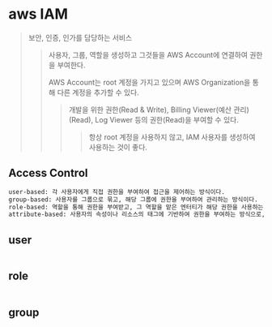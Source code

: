 # aws IAM

> 보안, 인증, 인가를 담당하는 서비스
>
> > 사용자, 그룹, 역할을 생성하고 그것들을 AWS Account에 연결하여 권한을 부여한다.
> >
> > AWS Account는 root 계정을 가지고 있으며 AWS Organization을 통해 다른 계정을 추가할 수 있다.
> >
> > > 개발을 위한 권한(Read & Write), Billing Viewer(예산 관리)(Read), Log Viewer 등의 권한(Read)을 부여할 수 있다.
> > >
> > > > 항상 root 계정을 사용하지 않고, IAM 사용자를 생성하여 사용하는 것이 좋다.

## Access Control

```txt
user-based: 각 사용자에게 직접 권한을 부여하여 접근을 제어하는 방식이다.
group-based: 사용자를 그룹으로 묶고, 해당 그룹에 권한을 부여하여 관리하는 방식이다.
role-based: 역할을 통해 권한을 부여받고, 그 역할을 맡은 엔터티가 해당 권한을 사용하는 방식이다. 서비스나 다른 AWS 계정에도 적용된다.
attribute-based: 사용자의 속성이나 리소스의 태그에 기반하여 권한을 부여하는 방식으로, 정책에 조건을 추가하여 접근을 제어한다.
```

## user

```txt

```

## role

```txt

```

## group

```txt

```
